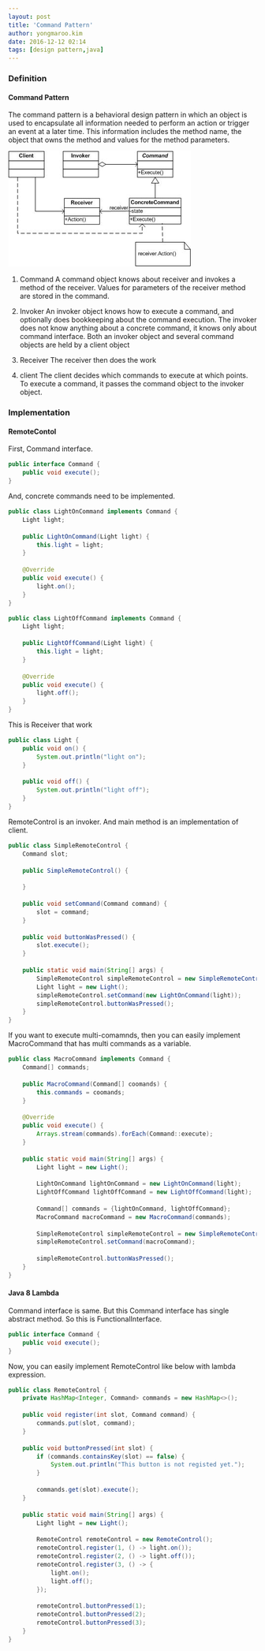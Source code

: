 ```yaml
---
layout: post
title: 'Command Pattern'
author: yongmaroo.kim
date: 2016-12-12 02:14
tags: [design pattern,java]
---
```


### Definition

#### Command Pattern

The command pattern is a behavioral design pattern in which an object is used to encapsulate all information needed to perform an action or trigger an event at a later time. This information includes the method name, the object that owns the method and values for the method parameters.

![Command Pattern Class Diagram](/files/design-pattern/command-pattern/command-pattern.jpg)

1. Command
A command object knows about receiver and invokes a method of the receiver. Values for parameters of the receiver method are stored in the command. 

2. Invoker
An invoker object knows how to execute a command, and optionally does bookkeeping about the command execution. The invoker does not know anything about a concrete command, it knows only about command interface. Both an invoker object and several command objects are held by a client object
 
3. Receiver
The receiver then does the work

4. client
The client decides which commands to execute at which points. To execute a command, it passes the command object to the invoker object.


### Implementation

#### RemoteContol

First, Command interface.

```java
public interface Command {
	public void execute();
}
```

And, concrete commands need to be implemented.

```java
public class LightOnCommand implements Command {
	Light light;

	public LightOnCommand(Light light) {
		this.light = light;
	}

	@Override
	public void execute() {
		light.on();
	}
}
```

```java
public class LightOffCommand implements Command {
	Light light;

	public LightOffCommand(Light light) {
		this.light = light;
	}

	@Override
	public void execute() {
		light.off();
	}
}
```

This is Receiver that work 

```java
public class Light {
	public void on() {
		System.out.println("light on");
	}

	public void off() {
		System.out.println("light off");
	}
}
```

RemoteControl is an invoker. And main method is an implementation of client.

```java
public class SimpleRemoteControl {
	Command slot;

	public SimpleRemoteControl() {

	}

	public void setCommand(Command command) {
		slot = command;
	}

	public void buttonWasPressed() {
		slot.execute();
	}

	public static void main(String[] args) {
		SimpleRemoteControl simpleRemoteControl = new SimpleRemoteControl();
		Light light = new Light();
		simpleRemoteControl.setCommand(new LightOnCommand(light));
		simpleRemoteControl.buttonWasPressed();
	}
}
```

If you want to execute multi-comamnds, then you can easily implement MacroCommand that has multi commands as a variable.

```java
public class MacroCommand implements Command {
	Command[] commands;

	public MacroCommand(Command[] coomands) {
		this.commands = coomands;
	}

	@Override
	public void execute() {
		Arrays.stream(commands).forEach(Command::execute);
	}

	public static void main(String[] args) {
		Light light = new Light();

		LightOnCommand lightOnCommand = new LightOnCommand(light);
		LightOffCommand lightOffCommand = new LightOffCommand(light);

		Command[] commands = {lightOnCommand, lightOffCommand};
		MacroCommand macroCommand = new MacroCommand(commands);

		SimpleRemoteControl simpleRemoteControl = new SimpleRemoteControl();
		simpleRemoteControl.setCommand(macroCommand);

		simpleRemoteControl.buttonWasPressed();
	}
}
```


#### Java 8 Lambda

Command interface is same. But this Command interface has single abstract method. So this is FunctionalInterface.

```java
public interface Command {
	public void execute();
}
```

Now, you can easily implement RemoteControl like below with lambda expression.

```java
public class RemoteControl {
	private HashMap<Integer, Command> commands = new HashMap<>();

	public void register(int slot, Command command) {
		commands.put(slot, command);
	}

	public void buttonPressed(int slot) {
		if (commands.containsKey(slot) == false) {
			System.out.println("This button is not registed yet.");
		}

		commands.get(slot).execute();
	}

	public static void main(String[] args) {
		Light light = new Light();

		RemoteControl remoteControl = new RemoteControl();
		remoteControl.register(1, () -> light.on());
		remoteControl.register(2, () -> light.off());
		remoteControl.register(3, () -> {
			light.on();
			light.off();
		});

		remoteControl.buttonPressed(1);
		remoteControl.buttonPressed(2);
		remoteControl.buttonPressed(3);
	}
}
```
